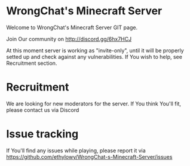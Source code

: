 # WrongChat's Minecraft Server
 
 Welcome to WrongChat's Minecraft Server GIT page.
 
 Join Our community on http://discord.gg/6hx7HCJ
 
 At this moment server is working as "invite-only", until it will be properly setted up and check against any vulnerabilities. If You wish to help, see Recruitment section. 
 
 
# Recruitment

We are looking for new moderators for the server. If You think You'll fit, please contact us via Discord 


# Issue tracking

If You'll find any issues while playing, please report it via https://github.com/ethylowy/WrongChat-s-Minecraft-Server/issues
